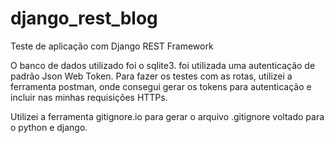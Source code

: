 # django_rest_blog
Teste de aplicação com Django REST Framework

O banco de dados utilizado foi o sqlite3.
foi utilizada uma autenticação de padrão Json Web Token.
Para fazer os testes com as rotas, utilizei a ferramenta postman,
onde consegui gerar os tokens para autenticação e incluir nas minhas 
requisições HTTPs. 

Utilizei a ferramenta gitignore.io para gerar o arquivo .gitignore voltado
para o python e django.
